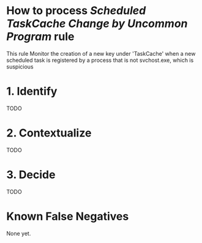 # How to process *Scheduled TaskCache Change by Uncommon Program* rule
This rule Monitor the creation of a new key under 'TaskCache' when a new scheduled task is registered by a process that is not svchost.exe, which is suspicious

# 1. Identify
TODO

# 2. Contextualize
TODO

# 3. Decide
TODO

# Known False Negatives
None yet.
